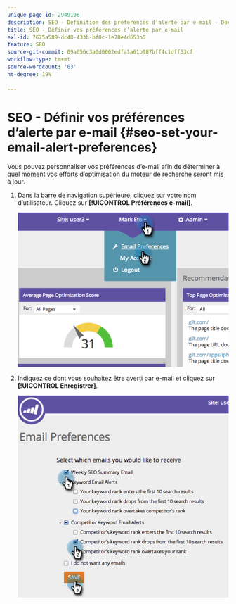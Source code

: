 ```yaml
---
unique-page-id: 2949196
description: SEO - Définition des préférences d’alerte par e-mail - Documents Marketo - Documentation du produit
title: SEO - Définir vos préférences d’alerte par e-mail
exl-id: 7675a589-dc40-433b-bf0c-1e78e4d653b5
feature: SEO
source-git-commit: 09a656c3a0d0002edfa1a61b987bff4c1dff33cf
workflow-type: tm+mt
source-wordcount: '63'
ht-degree: 19%

---
```


# SEO - Définir vos préférences d’alerte par e-mail {#seo-set-your-email-alert-preferences}

Vous pouvez personnaliser vos préférences d’e-mail afin de déterminer à quel moment vos efforts d’optimisation du moteur de recherche seront mis à jour.

1. Dans la barre de navigation supérieure, cliquez sur votre nom d’utilisateur. Cliquez sur **[!UICONTROL Préférences e-mail]**.

   ![](assets/image2014-9-17-21-3a23-3a28.png)

1. Indiquez ce dont vous souhaitez être averti par e-mail et cliquez sur **[!UICONTROL Enregistrer]**.

   ![](assets/image2014-9-17-21-3a23-3a33.png)
